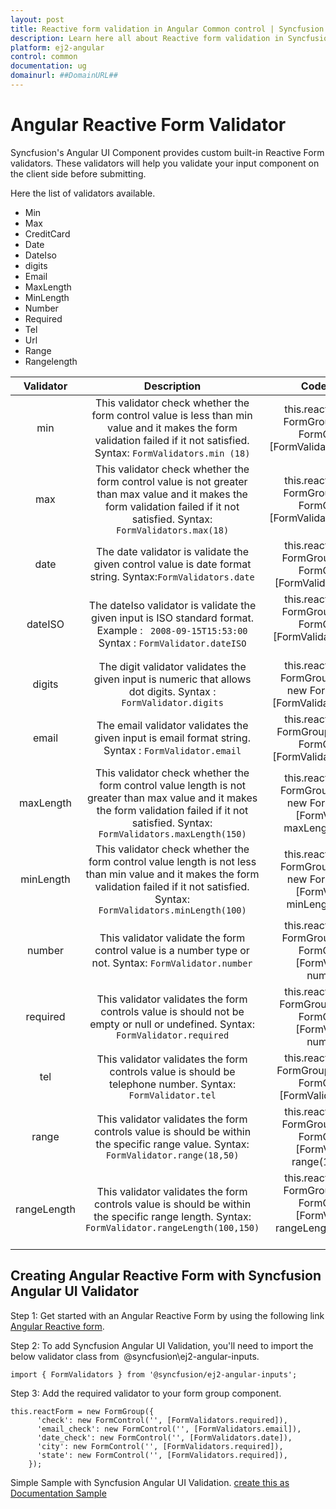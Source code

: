 ```yaml
---
layout: post
title: Reactive form validation in Angular Common control | Syncfusion
description: Learn here all about Reactive form validation in Syncfusion Angular Common control of Syncfusion Essential JS 2 and more.
platform: ej2-angular
control: common
documentation: ug
domainurl: ##DomainURL##
---
```


# Angular Reactive Form Validator

Syncfusion's Angular UI Component provides custom built-in Reactive Form validators. These validators will help you validate your input component on the client side before submitting.

Here the list of validators available.

* Min
* Max
* CreditCard
* Date
* DateIso
* digits
* Email
* MaxLength
* MinLength
* Number
* Required
* Tel
* Url
* Range
* Rangelength

|    Validator        |    Description                    |    Code Snippet              |
|:---------------------:|:---------------------------------:|:----------------------------:|
|    min              | This validator check whether the form control value is less than min value and it makes the form validation failed if it not satisfied.     Syntax: `FormValidators.min (18)`  | this.reactForm = new FormGroup({`age`: new FormControl('', [FormValidators.min(8)]) });        |
|    max              | This validator check whether the form control value is not greater than max value and it makes the form validation failed if it not satisfied. Syntax: `FormValidators.max(18)`  | this.reactForm = new FormGroup({`age`: new FormControl('', [FormValidators.max(8)])});       |
|   date              | The date validator is validate the given control value is date format string. Syntax:`FormValidators.date`  | this.reactForm = new FormGroup({ `dob`: new FormControl('', [FormValidators.date]) });   | 
|   dateISO           | The dateIso validator is validate the given input is ISO standard format. Example : ` 2008-09-15T15:53:00` Syntax : `FormValidator.dateISO` |	this.reactForm = new FormGroup({ `dob`: new FormControl('', [FormValidators.dateISO]) });   | 
|   digits            | The digit validator validates the given input is numeric that allows dot digits. Syntax : ` FormValidator.digits `   | this.reactForm = new FormGroup({ `currency`: new FormControl('', [FormValidators.digits]) });  |
|   email              | The email validator validates the given input is email format string. Syntax : `FormValidator.email`  | this.reactForm = new FormGroup({ `email`: new FormControl('', [FormValidators.email]) });  |
|   maxLength   | This validator check whether the form control value length is not greater than max value and it makes the form validation failed if it not satisfied. Syntax: `FormValidators.maxLength(150)` | this.reactForm = new FormGroup({ `comments`: new FormControl('', [FormValidators. maxLength(150)]) }); |
|   minLength   | This validator check whether the form control value length is not less than min value and it makes the form validation failed if it not satisfied. Syntax: `FormValidators.minLength(100)` | this.reactForm = new FormGroup({ `comments`: new FormControl('', [FormValidators. minLength(100)])});  |
|   number  | This validator validate the form control value is a number type or not. Syntax: `FormValidator.number`  | this.reactForm = new FormGroup({ `age`: new FormControl('', [FormValidators. number])});   |
|   required    | This validator validates the form controls value is should not be empty or null or undefined. Syntax: `FormValidator.required`  | this.reactForm = new FormGroup({ `name`: new FormControl('', [FormValidators. number])});  |
|   tel | This validator validates the form controls value is should be telephone number. Syntax: `FormValidator.tel` | this.reactForm = new FormGroup({ `Phone`: new FormControl('', [FormValidators. tel])}); |
|   range   | This validator validates the form controls value is should be within the specific range value. Syntax: `FormValidator.range(18,50)` | this.reactForm = new FormGroup({ `age`: new FormControl('', [FormValidators. range(18,50)]) });    |
|   rangeLength | This validator validates the form controls value is should be within the specific range length. Syntax: `FormValidator.rangeLength(100,150)`    | this.reactForm = new FormGroup({`age`: new FormControl('', [FormValidators. rangeLength(100,150)]) });  ||

## Creating Angular Reactive Form with Syncfusion Angular UI Validator

Step 1: Get started with an Angular Reactive Form by using the following link [Angular Reactive form](https://angular.io/guide/reactive-forms).

Step 2: To add Syncfusion Angular UI Validation, you'll need to import the below validator class from  @syncfusion\ej2-angular-inputs.

```
import { FormValidators } from '@syncfusion/ej2-angular-inputs';
```
Step 3:  Add the required validator to your form group component.

```
this.reactForm = new FormGroup({
      'check': new FormControl('', [FormValidators.required]),
      'email_check': new FormControl('', [FormValidators.email]),
      'date_check': new FormControl('', [FormValidators.date]),
      'city': new FormControl('', [FormValidators.required]),
      'state': new FormControl('', [FormValidators.required]),
    });
```
Simple Sample with Syncfusion Angular UI Validation.
[create this as Documentation Sample](https://stackblitz.com/edit/angular-emxs2p?file=default.component.ts)